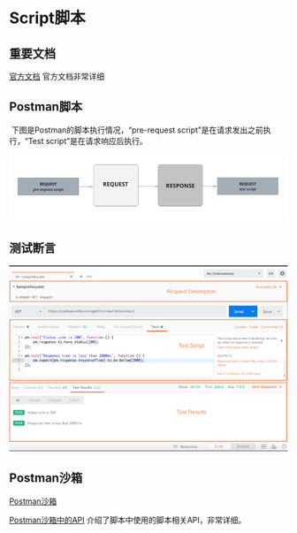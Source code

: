 # Script脚本

## 重要文档

[官方文档](https://learning.getpostman.com/docs/postman/scripts/branching_and_looping)  官方文档非常详细



## Postman脚本

​		下图是Postman的脚本执行情况，“pre-request script”是在请求发出之前执行，“Test script”是在请求响应后执行。

![workflow for single request](.\img\req-resp.png)

## 测试断言

![1570851371347](.\img\1570851371347.png)



## Postman沙箱

[Postman沙箱](https://learning.getpostman.com/docs/postman/scripts/postman_sandbox)

[Postman沙箱中的API](https://learning.getpostman.com/docs/postman/scripts/postman_sandbox_api_reference)  介绍了脚本中使用的脚本相关API，非常详细。